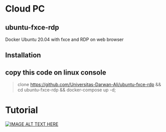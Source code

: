 # Cloud PC
## ubuntu-fxce-rdp
Docker Ubuntu 20.04 with fxce and RDP on web browser

## Installation
## copy this code on linux console
> clone https://github.com/Universitas-Darwan-Ali/ubuntu-fxce-rdp && cd ubuntu-fxce-rdp && docker-compose up -d;

# Tutorial
[![IMAGE ALT TEXT HERE](http://img.youtube.com/vi/nPQMhv5kphM/0.jpg)](http://www.youtube.com/watch?v=nPQMhv5kphM)
